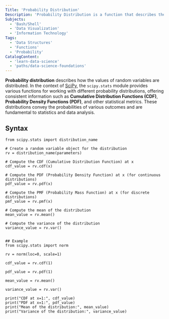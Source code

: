 ```yaml
---
Title: 'Probability Distribution'
Description: 'Probability Distribution is a function that describes the likelihood of different outcomes for a random variable.'
Subjects:
  - 'Bash/Shell'
  - 'Data Visualization'
  - 'Information Technology'
Tags: 
  - 'Data Structures'
  - 'Functions'
  - 'Probability'
CatalogContent: 
  - 'learn-data-science'
  - 'paths/data-science-foundations'
---
```


**Probability distribution** describes how the values of random variables are distributed. In the context of [SciPy](https://www.codecademy.com/resources/docs/scipy), the `scipy.stats` module provides various functions for working with different probability distributions, offering consistent information such as **Cumulative Distribution Functions (CDF)**, **Probability Density Functions (PDF)**, and other statistical metrics. These distributions convey the probabilities of various outcomes and are fundamental to statistics and data analysis.

## Syntax
```pseudo
from scipy.stats import distribution_name

# Create a random variable object for the distribution
rv = distribution_name(parameters)

# Compute the CDF (Cumulative Distribution Function) at x
cdf_value = rv.cdf(x)

# Compute the PDF (Probability Density Function) at x (for continuous distributions)
pdf_value = rv.pdf(x)

# Compute the PMF (Probability Mass Function) at x (for discrete distributions)
pmf_value = rv.pmf(x)

# Compute the mean of the distribution
mean_value = rv.mean()

# Compute the variance of the distribution
variance_value = rv.var()


## Example
from scipy.stats import norm

rv = norm(loc=0, scale=1)

cdf_value = rv.cdf(1)

pdf_value = rv.pdf(1)

mean_value = rv.mean()

variance_value = rv.var()

print("CDF at x=1:", cdf_value)
print("PDF at x=1:", pdf_value)
print("Mean of the distribution:", mean_value)
print("Variance of the distribution:", variance_value)